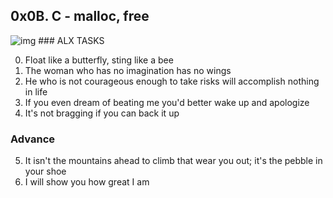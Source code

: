 ## 0x0B. C - malloc, free
<img src="https://th.bing.com/th/id/OIP.NTmZl3zRXTIvgAYKGm4pfgHaCR?pid=ImgDet&rs=1"  alt="img">
### ALX TASKS

0. Float like a butterfly, sting like a bee
1. The woman who has no imagination has no wings
2. He who is not courageous enough to take risks will accomplish nothing in life
3. If you even dream of beating me you'd better wake up and apologize
4. It's not bragging if you can back it up

### Advance
5. It isn't the mountains ahead to climb that wear you out; it's the pebble in your shoe
6. I will show you how great I am

